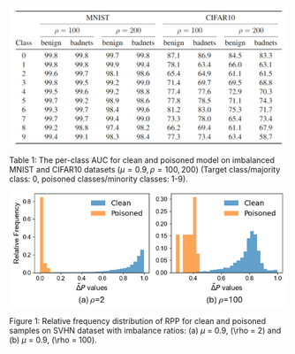 ![](Table1.png)

Table 1: The per-class AUC for clean and poisoned model on imbalanced MNIST and CIFAR10 datasets ($\mu = 0.9, \rho = 100, 200$) (Target class/majority class: 0, poisoned classes/minority classes: 1-9).

![](fig555.png)

Figure 1: Relative frequency distribution of RPP for clean and poisoned samples on SVHN dataset with imbalance ratios: (a) $\mu$ = 0.9, \(\rho = 2\) and (b) $\mu$ = 0.9, \(\rho = 100\).

